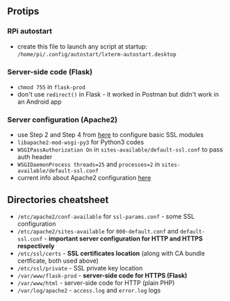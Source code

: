 ## Protips

### RPi autostart
* create this file to launch any script at startup: ```/home/pi/.config/autostart/lxterm-autostart.desktop```

### Server-side code (Flask)
* ```chmod 755``` in ```flask-prod```
* don't use ```redirect()``` in Flask - it worked in Postman but didn't work in an Android app

### Server configuration (Apache2)
* use Step 2 and Step 4 from [here](hhttps://www.digitalocean.com/community/tutorials/how-to-create-a-self-signed-ssl-certificate-for-apache-in-ubuntu-16-04) to configure basic SSL modules
* ```libapache2-mod-wsgi-py3``` for Python3 codes
* ```WSGIPassAuthorization On``` in ```sites-available/default-ssl.conf``` to pass auth header
* ```WSGIDaemonProcess threads=25``` and ```processes=2``` in ```sites-available/default-ssl.conf```
* current info about Apache2 configuration [here](https://www.digitalocean.com/community/tutorials/how-to-install-the-apache-web-server-on-debian-9)


## Directories cheatsheet
* ```/etc/apache2/conf-available``` for ```ssl-params.conf``` - some SSL configuration
* ```/etc/apache2/sites-available``` for ```000-default.conf``` and ```default-ssl.conf``` - **important server configuration for HTTP and HTTPS respectively**
* ```/etc/ssl/certs``` - **SSL certificates location** (along with CA bundle certficate, both used above)
* ```/etc/ssl/private``` - SSL private key location
* ```/var/www/flask-prod``` - **server-side code for HTTPS (Flask)**
* ```/var/www/html``` - server-side code for HTTP (plain PHP)
* ```/var/log/apache2``` - ```access.log``` and ```error.log``` logs
